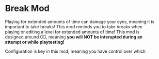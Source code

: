 # Break Mod

Playing for extended amounts of time can <cr>damage your eyes</cr>, meaning it is important to take breaks!
This mod reminds you to take breaks when playing or editing a level for extended amounts of time!
This mod is designed around GD, meaning **you will NOT be interupted during an attempt or while playtesting!**

Configuration is key in this mod, meaning you have control over which 